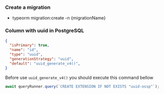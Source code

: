 ### Create a migration
- typeorm migration:create -n {migrationName}
### Column with uuid in PostgreSQL
``` json
{
  "isPrimary": true,
  "name": "id",
  "type": "uuid",
  "generationStrategy": "uuid",
  "default": "uuid_generate_v4()",
}
```
Before use ```uuid_generate_v4()``` you should execute this command bellow
``` javascript
await queryRunner.query(`CREATE EXTENSION IF NOT EXISTS "uuid-ossp"`);
```
